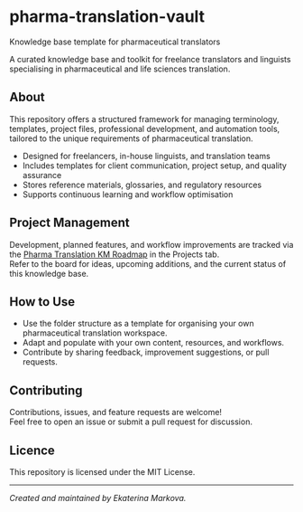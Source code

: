 # pharma-translation-vault
Knowledge base template for pharmaceutical translators

A curated knowledge base and toolkit for freelance translators and linguists specialising in pharmaceutical and life sciences translation.

## About

This repository offers a structured framework for managing terminology, templates, project files, professional development, and automation tools, tailored to the unique requirements of pharmaceutical translation.

- Designed for freelancers, in-house linguists, and translation teams
- Includes templates for client communication, project setup, and quality assurance
- Stores reference materials, glossaries, and regulatory resources
- Supports continuous learning and workflow optimisation

## Project Management

Development, planned features, and workflow improvements are tracked via the [Pharma Translation KM Roadmap](../../projects) in the Projects tab.  
Refer to the board for ideas, upcoming additions, and the current status of this knowledge base.

## How to Use

- Use the folder structure as a template for organising your own pharmaceutical translation workspace.
- Adapt and populate with your own content, resources, and workflows.
- Contribute by sharing feedback, improvement suggestions, or pull requests.

## Contributing

Contributions, issues, and feature requests are welcome!  
Feel free to open an issue or submit a pull request for discussion.

## Licence

This repository is licensed under the MIT License.

---

*Created and maintained by Ekaterina Markova.*
